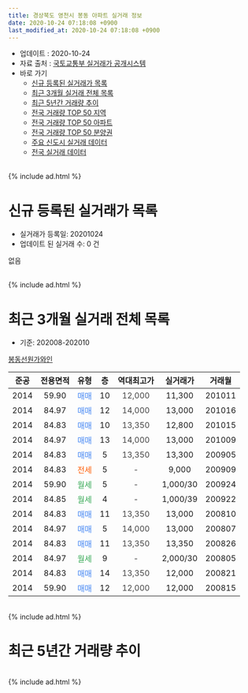 ```yaml
---
title: 경상북도 영천시 봉동 아파트 실거래 정보
date: 2020-10-24 07:18:08 +0900
last_modified_at: 2020-10-24 07:18:08 +0900
---
```


* 업데이트 : 2020-10-24
* 자료 출처 : [국토교통부 실거래가 공개시스템](http://rt.molit.go.kr)
* 바로 가기
    * [신규 등록된 실거래가 목록](#신규-등록된-실거래가-목록)
    * [최근 3개월 실거래 전체 목록](#최근-3개월-실거래-전체-목록)
    * [최근 5년간 거래량 추이](#최근-5년간-거래량-추이)
    * [전국 거래량 TOP 50 지역](https://inasie.github.io/apt-trade-info/최근-3개월-전국에서-가장-거래가-많이-발생한-지역)
    * [전국 거래량 TOP 50 아파트](https://inasie.github.io/apt-trade-info/최근-3개월-전국에서-가장-거래가-많이-발생한-아파트)
    * [전국 거래량 TOP 50 분양권](https://inasie.github.io/apt-trade-info/최근-3개월-전국에서-가장-거래가-많이-발생한-분양권)
    * [주요 신도시 실거래 데이터](https://inasie.github.io/apt-trade-info/주요-신도시)
    * [전국 실거래 데이터](https://inasie.github.io/apt-trade-info/전국)
<br>
{% include ad.html %}
<br>

# 신규 등록된 실거래가 목록
* 실거래가 등록일: 20201024
* 업데이트 된 실거래 수: 0 건

없음

<br>
{% include ad.html %}
<br>

# 최근 3개월 실거래 전체 목록
* 기준: 202008-202010


[봉동선원가와인](https://search.naver.com/search.naver?query=%EA%B2%BD%EC%83%81%EB%B6%81%EB%8F%84+%EC%98%81%EC%B2%9C%EC%8B%9C+%EB%B4%89%EB%8F%99+%EB%B4%89%EB%8F%99%EC%84%A0%EC%9B%90%EA%B0%80%EC%99%80%EC%9D%B8)

|준공|전용면적|유형|층|역대최고가|실거래가|거래월|
|:---:|:---:|:---:|:---:|:---:|:---:|:---:|
|2014|59.90|<span style="color:#4285f3">매매</span>|10|<span style="color:#444444">12,000</span>|11,300|201011|
|2014|84.97|<span style="color:#4285f3">매매</span>|12|<span style="color:#444444">14,000</span>|13,000|201016|
|2014|84.83|<span style="color:#4285f3">매매</span>|10|<span style="color:#444444">13,350</span>|12,800|201015|
|2014|84.97|<span style="color:#4285f3">매매</span>|13|<span style="color:#444444">14,000</span>|13,000|201009|
|2014|84.83|<span style="color:#4285f3">매매</span>|5|<span style="color:#444444">13,350</span>|13,300|200905|
|2014|84.83|<span style="color:#ff5a00">전세</span>|5|<span style="color:#444444">-</span>|9,000|200909|
|2014|59.90|<span style="color:#34a853">월세</span>|5|<span style="color:#444444">-</span>|1,000/30|200924|
|2014|84.85|<span style="color:#34a853">월세</span>|4|<span style="color:#444444">-</span>|1,000/39|200922|
|2014|84.83|<span style="color:#4285f3">매매</span>|11|<span style="color:#444444">13,350</span>|13,000|200810|
|2014|84.97|<span style="color:#4285f3">매매</span>|5|<span style="color:#444444">14,000</span>|13,000|200807|
|2014|84.83|<span style="color:#4285f3">매매</span>|11|<span style="color:#444444">13,350</span>|13,350|200826|
|2014|84.97|<span style="color:#34a853">월세</span>|9|<span style="color:#444444">-</span>|2,000/30|200805|
|2014|84.83|<span style="color:#4285f3">매매</span>|14|<span style="color:#444444">13,350</span>|12,000|200821|
|2014|59.90|<span style="color:#4285f3">매매</span>|12|<span style="color:#444444">12,000</span>|12,000|200815|


<br>
{% include ad.html %}
<br>

# 최근 5년간 거래량 추이


<div style="width:100%;">
    <canvas id="deal_progress" height="200"></canvas>
</div>

<script>
new Chart(document.getElementById("deal_progress"), {
    type: 'line',
    data: {
        labels: ['201510','201511','201512','201601','201602','201603','201604','201605','201606','201607','201608','201609','201610','201611','201612','201701','201702','201703','201704','201705','201706','201707','201708','201709','201710','201711','201712','201801','201802','201803','201804','201805','201806','201807','201808','201809','201810','201811','201812','201901','201902','201903','201904','201905','201906','201907','201908','201909','201910','201911','201912','202001','202002','202003','202004','202005','202006','202007','202008','202009','202010'],
        datasets: [{
            label: '매매',
            pointRadius: 1,
            data: [6, 0, 1, 0, 1, 3, 0, 0, 0, 0, 0, 2, 3, 2, 0, 0, 1, 1, 2, 2, 2, 0, 1, 1, 0, 3, 1, 0, 4, 2, 0, 1, 2, 1, 1, 2, 1, 1, 0, 0, 1, 2, 1, 0, 3, 0, 1, 0, 0, 1, 2, 0, 1, 2, 0, 4, 2, 0, 5, 1, 4],
            borderColor: "rgba(255, 201, 14, 1)",
            backgroundColor: "rgba(255, 201, 14, 0.5)",
            fill: false,
            lineTension: 0
        },{
            label: '전월세',
            pointRadius: 1,
            data: [3, 2, 3, 1, 1, 1, 0, 0, 2, 2, 3, 2, 4, 1, 0, 4, 1, 2, 2, 1, 1, 2, 2, 1, 2, 3, 5, 4, 2, 5, 1, 0, 1, 2, 3, 2, 3, 2, 1, 4, 10, 11, 2, 1, 1, 5, 6, 1, 2, 6, 1, 1, 4, 2, 1, 3, 2, 3, 1, 3, 0],
            borderColor: "rgba(0, 141, 185, 1)",
            backgroundColor: "rgba(0, 141, 185, 0.5)",
            fill: false,
            lineTension: 0
        }
        ]
    },
    options: {
        responsive: true,
        title: {
            display: false
        },
        tooltips: {
            mode: 'index',
            intersect: false
        },
        hover: {
            mode: 'nearest',
            intersect: true
        },
        scales: {
            xAxes: [{
                display: true,
                scaleLabel: {
                    display: true,
                    labelString: '년/월'
                }
            }],
            yAxes: [{
                display: true,
                ticks: {
                    suggestedMin: 0,
                },
                scaleLabel: {
                    display: true,
                    labelString: '실거래 수'
                }
            }]
        }
    }
});

</script>


<br>
{% include ad.html %}
<br>


